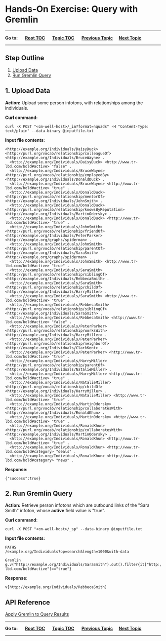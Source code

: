 # Hands-On Exercise: Query with Gremlin

----

**Go to:** &nbsp;&nbsp;&nbsp;&nbsp; [**Root TOC**](CM-Well.RootTOC.md) &nbsp;&nbsp;&nbsp;&nbsp; [**Topic TOC**](Tutorial.HandsOnExercisesTOC.md) &nbsp;&nbsp;&nbsp;&nbsp; [**Previous Topic**](Tutorial.HandsOnExercises.QueryWithSPARQL.md)&nbsp;&nbsp;&nbsp;&nbsp; [**Next Topic**](Tutorial.HandsOnExercises.StreamWithTheStreamOperation.md)  

----

## Step Outline

1. [Upload Data](#hdr1)
2. [Run Gremlin Query](#hdr2)

<a name="hdr1"></a>
## 1. Upload Data

**Action:** Upload some person infotons, with relationships among the individuals.

**Curl command:**

    curl -X POST "<cm-well-host>/_in?format=nquads" -H "Content-Type: text/plain" --data-binary @inputfile.txt

**Input file contents:**

    <http://example.org/Individuals/DaisyDuck> <http://purl.org/vocab/relationship/colleagueOf> <http://example.org/Individuals/BruceWayne> .
      <http://example.org/Individuals/DaisyDuck> <http://www.tr-lbd.com/bold#active> "false" .
      <http://example.org/Individuals/BruceWayne> <http://purl.org/vocab/relationship/employedBy> <http://example.org/Individuals/DonaldDuck> .
      <http://example.org/Individuals/BruceWayne> <http://www.tr-lbd.com/bold#active> "true" .
      <http://example.org/Individuals/DonaldDuck> <http://purl.org/vocab/relationship/mentorOf> <http://example.org/Individuals/JohnSmith> .
      <http://example.org/Individuals/DonaldDuck> <http://purl.org/vocab/relationship/knowsByReputation> <http://example.org/Individuals/MartinOdersky> .
      <http://example.org/Individuals/DonaldDuck> <http://www.tr-lbd.com/bold#active> "true" .
      <http://example.org/Individuals/JohnSmith> <http://purl.org/vocab/relationship/friendOf> <http://example.org/Individuals/PeterParker> <http://example.org/graphs/spiderman> .
      <http://example.org/Individuals/JohnSmith> <http://purl.org/vocab/relationship/parentOf> <http://example.org/Individuals/SaraSmith> <http://example.org/graphs/spiderman> .
      <http://example.org/Individuals/JohnSmith> <http://www.tr-lbd.com/bold#active> "true" .
      <http://example.org/Individuals/SaraSmith> <http://purl.org/vocab/relationship/siblingOf> <http://example.org/Individuals/RebbecaSmith> .
      <http://example.org/Individuals/SaraSmith> <http://purl.org/vocab/relationship/childOf> <http://example.org/Individuals/HarryMiller> .
      <http://example.org/Individuals/SaraSmith> <http://www.tr-lbd.com/bold#active> "true" .
      <http://example.org/Individuals/RebbecaSmith> <http://purl.org/vocab/relationship/siblingOf> <http://example.org/Individuals/SaraSmith> .
      <http://example.org/Individuals/RebbecaSmith> <http://www.tr-lbd.com/bold#active> "false" .
      <http://example.org/Individuals/PeterParker> <http://purl.org/vocab/relationship/worksWith> <http://example.org/Individuals/HarryMiller> .
      <http://example.org/Individuals/PeterParker> <http://purl.org/vocab/relationship/neighborOf> <http://example.org/Individuals/ClarkKent> .
      <http://example.org/Individuals/PeterParker> <http://www.tr-lbd.com/bold#active> "true" .
      <http://example.org/Individuals/HarryMiller> <http://purl.org/vocab/relationship/parentOf> <http://example.org/Individuals/NatalieMiller> .
      <http://example.org/Individuals/HarryMiller> <http://www.tr-lbd.com/bold#active> "true" .
      <http://example.org/Individuals/NatalieMiller> <http://purl.org/vocab/relationship/childOf> <http://example.org/Individuals/HarryMiller> .
      <http://example.org/Individuals/NatalieMiller> <http://www.tr-lbd.com/bold#active> "true" .
      <http://example.org/Individuals/MartinOdersky> <http://purl.org/vocab/relationship/collaboratesWith> <http://example.org/Individuals/RonaldKhun> .
      <http://example.org/Individuals/MartinOdersky> <http://www.tr-lbd.com/bold#active> "true" .
      <http://example.org/Individuals/RonaldKhun> <http://purl.org/vocab/relationship/collaboratesWith> <http://example.org/Individuals/MartinOdersky> .
      <http://example.org/Individuals/RonaldKhun> <http://www.tr-lbd.com/bold#active> "true" .
      <http://example.org/Individuals/RonaldKhun> <http://www.tr-lbd.com/bold#category> "deals" .
      <http://example.org/Individuals/RonaldKhun> <http://www.tr-lbd.com/bold#category> "news" .

**Response:**

	{"success":true}

<a name="hdr2"></a>
## 2. Run Gremlin Query

**Action:** Retrieve person infotons which are outbound links of the "Sara Smith" infoton, whose **active** field value is "true".

**Curl command:**

    curl -X POST "<cm-well-host>/_sp" --data-binary @inputfile.txt

**Input file contents:**

    PATHS
    /example.org/Individuals?op=search&length=1000&with-data
    
    Gremlin
    g.v("http://example.org/Individuals/SaraSmith").out().filter{it["http://www.tr-lbd.com/bold#active"]=="true"}


**Response:**

	v[http://example.org/Individuals/RebbecaSmith]
                
## API Reference
[Apply Gremlin to Query Results](API.Query.ApplyGremlinToQueryResults.md)

----

**Go to:** &nbsp;&nbsp;&nbsp;&nbsp; [**Root TOC**](CM-Well.RootTOC.md) &nbsp;&nbsp;&nbsp;&nbsp; [**Topic TOC**](Tutorial.HandsOnExercisesTOC.md) &nbsp;&nbsp;&nbsp;&nbsp; [**Previous Topic**](Tutorial.HandsOnExercises.QueryWithSPARQL.md)&nbsp;&nbsp;&nbsp;&nbsp; [**Next Topic**](Tutorial.HandsOnExercises.StreamWithTheStreamOperation.md)  

----